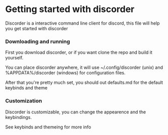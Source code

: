 # Getting started with discorder

Discorder is a interactive command line client for discord, this file will help you get started with discorder

### Downloading and running

First you download discorder, or if you want clone the repo and build it yourself.

You can place discorder anywhere, it will use ~/.config/discorder (unix) and %APPDATA%/discorder (windows) for configuration files.

After that you're pretty much set, you should out defaults.md for the default keybinds and theme

### Customization

Discorder is customizable, you can change the appearence and the keybindings.

See keybinds and themeing for more info